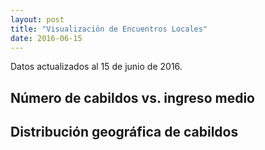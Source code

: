 ```yaml
---
layout: post
title: "Visualización de Encuentros Locales"
date: 2016-06-15
---
```

Datos actualizados al 15 de junio de 2016.

## Número de cabildos vs. ingreso medio
<div class="graph_scatter"></div>

## Distribución geográfica de cabildos
<div class="graph_map"></div>

<style>
[class^="label"] {
	font-size: 20%;
}

.comunas {
	fill: none;
	stroke: #000;
	stroke-width: 0.2px;
}

.legend {
	font-family: Helvetica;
	font-size: 75%;
}

div.tooltip {
	position: absolute;
	text-align: center;
	width: 150px;
	height: 25px;
	line-height: 25px;
	white-space: nowrap;
	font-size: 75%;
	font-family: Helvetica;
	border-radius: 4px;  
	background: #FFF;
}

[class^="graph"] {
	text-align:center;
}

.axis path,
.axis line {
  fill: none;
  stroke: #000;
  shape-rendering: crispEdges;
}

.dot {
	stroke: #000;
	fill: none;
}

.tooltip_scatter {
	position: absolute;
	text-align: left;
	width: 150px;
	height: 25px;
	line-height: 25px;
	white-space: nowrap;
	font-size: 100%;
	font-family: Helvetica;
	border-radius: 4px;
	background: #FFF;
}

.graph_scatter {
	font: 10px sans-serif;
}

.label {
	font: 10px sans-serif;
}
</style>

<script src="//d3js.org/d3.v3.min.js"></script>
<script src="//d3js.org/queue.v1.min.js"></script>
<script src="//d3js.org/topojson.v1.min.js"></script>
<script>


var width = 600, height = 800;

var cabildosByComuna = d3.map();

var quantile = d3.scale.quantile()
	.range(["rgb(247,251,255)", "rgb(222,235,247)", "rgb(198,219,239)", "rgb(158,202,225)", "rgb(107,174,214)", "rgb(66,146,198)", "rgb(33,113,181)", "rgb(8,81,156)", "rgb(8,48,107)"]);
	

var projection = d3.geo.mercator()
	.scale(1)
	.translate([0, 0]);

var path = d3.geo.path()
	.projection(projection);

var div_map = d3.select(".graph_map").append("div")
	.attr("class", "tooltip")
	.style("opacity", 0);

var svg_map = d3.select(".graph_map").append("svg")
	.attr("width", width)
	.attr("height", height);

queue()
	.defer(d3.json, "https://cdn.rawgit.com/elaval/d3-comunas-cl/master/data/comunas.json")
	.defer(d3.csv, "{{ site.github.url }}/data/cabildos-comunas.csv",
	function(d) {cabildosByComuna.set(d.comuna, +d.cabildo_per_capita); })
	.await(ready);

function ready(error, chile) {
	if (error) throw error;
	var cl_comunas = topojson.feature(chile, chile.objects.cl_comunas);
	
	var b = path.bounds(cl_comunas),
		s = .95 / Math.max((b[1][0] - b[0][0]) / width, (b[1][1] - b[0][1]) / height),
		t = [(width - s * (b[1][0] + b[0][0])) / 2, (height - s * (b[1][1] + b[0][1])) / 2];

	projection
		.scale(s)
		.translate(t);
	
	quantile.domain(cabildosByComuna.values());
	
	svg_map.append("g")
		.attr("class", "comunas")
	.selectAll("path")
		.data(cl_comunas.features)
	.enter().append("path")
		.attr("fill", function(d) { return quantile(cabildosByComuna.get(d.id)); })
		.attr("class", function(d) { return "comuna " + d.properties.name; })
	.attr("d", path)
	
	.on("mouseover", function(d) {
		d3.select(this).transition().duration(300).style("opacity", 1);
		div_map.transition().duration(100)
		.style("opacity", 1)
		div_map.text(d.properties.name + " : " + Math.round(cabildosByComuna.get(d.id)*100)/100)
		.style("left", (d3.event.pageX) + "px")
		.style("top", (d3.event.pageY - 30) + "px");
	})
	.on("mouseout", function() {
		d3.select(this)
		.transition().duration(300)
		.style("opacity", 0.8);
		div_map.transition().duration(300)
		.style("opacity", 0);
	});
	
		var legend = svg_map.selectAll("g.legend")
		.data(quantile.quantiles())
		.enter().append("g")
		.attr("class", "legend");

		var ls_w = 20, ls_h = 20;

		legend.append("rect")
		.attr("x", 20)
		.attr("y", function(d, i){ return height - (i*ls_h) - 2*ls_h;})
		.attr("width", ls_w)
		.attr("height", ls_h)
		.style("fill", function(d, i) { return quantile(d); })
		.style("opacity", 0.8);

		legend.append("text")
		.attr("x", 50)
		.attr("y", function(d, i){ return height - (i*ls_h) - ls_h - 4;})
		.text(function(d, i){ return Math.round(d*100)/100; });
}

var margin = {top: 20, right: 20, bottom: 30, left: 40},
	width_scatter = 600 - margin.left - margin.right,
	height_scatter = 300 - margin.top - margin.bottom;

var xValue = function(d) { return d.ytotcor;},
	xScale = d3.scale.linear().range([0, width_scatter]),
	xMap = function(d) { return xScale(xValue(d));},
	xAxis = d3.svg.axis().scale(xScale).orient("bottom");

var yValue = function(d) { return d.numero_cabildos;},
	yScale = d3.scale.linear().range([height_scatter, 0]),
	yMap = function(d) { return yScale(yValue(d));},
	yAxis = d3.svg.axis().scale(yScale).orient("left");

var svg_scatter = d3.select(".graph_scatter").append("svg")
	.attr("width", width_scatter + margin.left + margin.right)
	.attr("height", height_scatter + margin.top + margin.bottom)
	.append("g")
	.attr("transform", "translate(" + margin.left + "," + margin.top + ")");

var div_scatter = d3.select(".graph_scatter").append("div")
	.attr("class", "tooltip_scatter")
	.style("opacity", 0);

d3.csv("{{ site.github.url }}/data/cabildos-comunas.csv", function(error, data) {

	data.forEach(function(d) {
		d.numero_cabildos = +d.numero_cabildos;
		d.ytotcor = +d.ytotcor;
	});

	xScale.domain([d3.min(data, xValue)-1, d3.max(data, xValue)+1]);
	yScale.domain([d3.min(data, yValue)-1, d3.max(data, yValue)+1]);

	svg_scatter.append("g")
		.attr("class", "x axis")
		.attr("transform", "translate(0," + height_scatter + ")")
		.call(xAxis)
	.append("text")
		.attr("class", "label")
		.attr("x", width_scatter)
		.attr("y", -6)
		.style("text-anchor", "end")
		.text("Ln(Ingreso)");

	svg_scatter.append("g")
		.attr("class", "y axis")
		.call(yAxis)
	.append("text")
		.attr("class", "label")
		.attr("transform", "rotate(-90)")
		.attr("y", 6)
		.attr("dy", ".71em")
		.style("text-anchor", "end")
		.text("Número de cabildos");

	svg_scatter.selectAll(".dot")
		.data(data)
	.enter().append("circle")
		.filter(function(d) { return !isNaN(d.ytotcor) })
		.attr("class", "dot")
		.attr("r", 3)
		.attr("cx", xMap)
		.attr("cy", yMap)
		.on("mouseover", function(d) {
			div_scatter.transition()
				.duration(100)
				.style("opacity", .9);
			div_scatter.html(d.nombre_comuna)
				.style("left", (d3.event.pageX + 5) + "px")
				.style("top", (d3.event.pageY - 28) + "px");
		})
		.on("mouseout", function(d) {
			div_scatter.transition()
				.duration(300)
				.style("opacity", 0);
		});
});

</script>
